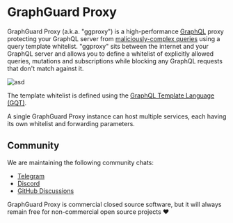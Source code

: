 # GraphGuard Proxy

GraphGuard Proxy (a.k.a. "ggproxy") is a high-performance [GraphQL](https://graphql.org) proxy protecting your GraphQL server from [maliciously-complex queries](/faq#what-problem-does-ggproxy-solve) using a query template whitelist. "ggproxy" sits between the internet and your GraphQL server and allows you to define a whitelist of explicitly allowed queries, mutations and subscriptions while blocking any GraphQL requests that don't match against it.

![asd](/ggproxy_proxy_visualization.svg)

The template whitelist is defined using the [GraphQL Template Language (GQT)](/gqt).

A single GraphGuard Proxy instance can host multiple services, each having its own whitelist and forwarding parameters.

## Community

We are maintaining the following community chats:
- [Telegram](https://t.me/graphguard)
- [Discord](https://discord.gg/PmWpQcE4KM)
- [GitHub Discussions](https://github.com/graph-guard/ggproxy-docs/discussions)

GraphGuard Proxy is commercial closed source software, but it will always remain free for non-commercial open source projects ❤️
